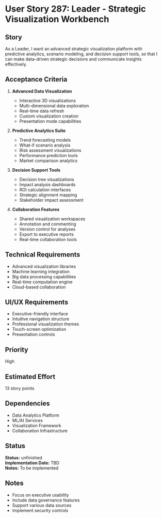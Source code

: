 # User Story 287: Leader - Strategic Visualization Workbench

## Story
As a Leader, I want an advanced strategic visualization platform with predictive analytics, scenario modeling, and decision support tools, so that I can make data-driven strategic decisions and communicate insights effectively.

## Acceptance Criteria
1. **Advanced Data Visualization**
   - Interactive 3D visualizations
   - Multi-dimensional data exploration
   - Real-time data refresh
   - Custom visualization creation
   - Presentation mode capabilities

2. **Predictive Analytics Suite**
   - Trend forecasting models
   - What-if scenario analysis
   - Risk assessment visualizations
   - Performance prediction tools
   - Market comparison analytics

3. **Decision Support Tools**
   - Decision tree visualizations
   - Impact analysis dashboards
   - ROI calculation interfaces
   - Strategic alignment mapping
   - Stakeholder impact assessment

4. **Collaboration Features**
   - Shared visualization workspaces
   - Annotation and commenting
   - Version control for analyses
   - Export to executive reports
   - Real-time collaboration tools

## Technical Requirements
- Advanced visualization libraries
- Machine learning integration
- Big data processing capabilities
- Real-time computation engine
- Cloud-based collaboration

## UI/UX Requirements
- Executive-friendly interface
- Intuitive navigation structure
- Professional visualization themes
- Touch-screen optimization
- Presentation controls

## Priority
High

## Estimated Effort
13 story points

## Dependencies
- Data Analytics Platform
- ML/AI Services
- Visualization Framework
- Collaboration Infrastructure


## Status
**Status:** unfinished  
**Implementation Date:** TBD  
**Notes:** To be implemented
## Notes
- Focus on executive usability
- Include data governance features
- Support various data sources
- Implement security controls